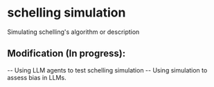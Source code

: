 # schelling simulation
Simulating schelling's algorithm or description

## Modification (In progress):

-- Using LLM agents to test schelling simulation
-- Using simulation to assess bias in LLMs.
